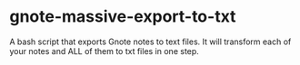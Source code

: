 gnote-massive-export-to-txt
===========================

A bash script that exports Gnote notes to text files. It will transform each of your notes and ALL of them to txt files in one step. 
